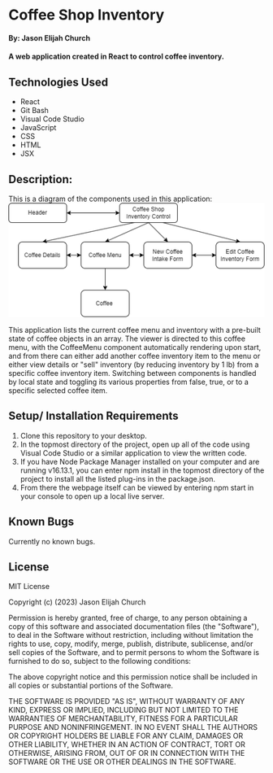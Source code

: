 #  Coffee Shop Inventory

#### By: Jason Elijah Church

#### A web application created in React to control coffee inventory.

## Technologies Used
* React
* Git Bash
* Visual Code Studio
* JavaScript
* CSS
* HTML
* JSX

## Description:

This is a diagram of the components used in this application:
![component diagram](./src/img/Component-Diagram.png)

This application lists the current coffee menu and inventory with a pre-built state of coffee objects in an array. The viewer is directed to this coffee menu, with the CoffeeMenu component automatically rendering upon start, and from there can either add another coffee inventory item to the menu or either view details or "sell" inventory (by reducing inventory by 1 lb) from a specific coffee inventory item. Switching between components is handled by local state and toggling its various properties from false, true, or to a specific selected coffee item. 

## Setup/ Installation Requirements

1. Clone this repository to your desktop.
2. In the topmost directory of the project, open up all of the code using Visual Code Studio or a similar application to view the written code.
3. If you have Node Package Manager installed on your computer and are running v16.13.1, you can enter npm install in the topmost directory of the project to install all the listed plug-ins in the package.json.
4. From there the webpage itself can be viewed by entering npm start in your console to open up a local live server.

## Known Bugs
Currently no known bugs. 


## License

MIT License

Copyright (c) (2023) Jason Elijah Church

Permission is hereby granted, free of charge, to any person obtaining a copy
of this software and associated documentation files (the "Software"), to deal
in the Software without restriction, including without limitation the rights
to use, copy, modify, merge, publish, distribute, sublicense, and/or sell
copies of the Software, and to permit persons to whom the Software is
furnished to do so, subject to the following conditions:

The above copyright notice and this permission notice shall be included in all
copies or substantial portions of the Software.

THE SOFTWARE IS PROVIDED "AS IS", WITHOUT WARRANTY OF ANY KIND, EXPRESS OR
IMPLIED, INCLUDING BUT NOT LIMITED TO THE WARRANTIES OF MERCHANTABILITY,
FITNESS FOR A PARTICULAR PURPOSE AND NONINFRINGEMENT. IN NO EVENT SHALL THE
AUTHORS OR COPYRIGHT HOLDERS BE LIABLE FOR ANY CLAIM, DAMAGES OR OTHER
LIABILITY, WHETHER IN AN ACTION OF CONTRACT, TORT OR OTHERWISE, ARISING FROM,
OUT OF OR IN CONNECTION WITH THE SOFTWARE OR THE USE OR OTHER DEALINGS IN THE
SOFTWARE.